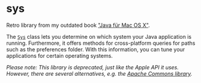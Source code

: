 # sys

Retro library from my outdated book ["Java für Mac OS X"](https://muchsoft.com/java/mac-java-buch.html).

The [`Sys`](https://thmuch.github.io/sys/) class lets you determine on which system your Java application is running.
Furthermore, it offers methods for cross-platform queries for paths such as the preferences folder.
With this information, you can tune your applications for certain operating systems.

*Please note: This library is deprecated, just like the Apple API it uses. However, there are several alternatives, e.g. the
[Apache Commons library](https://commons.apache.org/proper/commons-lang/javadocs/api-release/org/apache/commons/lang3/SystemUtils.html#IS_OS_MAC_OSX).*
